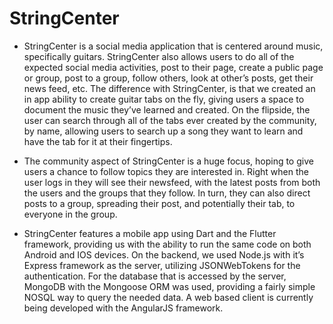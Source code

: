 # StringCenter

* StringCenter is a social media application that is centered around 
music, specifically guitars. StringCenter also allows users to do 
all of the expected social media activities, post to their page, 
create a public page or group, post to a group, follow others, 
look at other’s posts, get their news feed, etc. The difference 
with StringCenter, is that we created an in app ability to create 
guitar tabs on the fly, giving users a space to document the music 
they’ve learned and created. On the flipside, the user can search 
through all of the tabs ever created by the community, by name, 
allowing users to search up a song they want to learn and have the 
tab for it at their fingertips. 


* The community aspect of StringCenter is a huge focus, hoping to 
give users a chance to follow topics they are interested in. Right 
when the user logs in they will see their newsfeed, with the latest 
posts from both the users and the groups that they follow. In turn, 
they can also direct posts to a group, spreading their post, and 
potentially their tab, to everyone in the group.
    
* StringCenter features a mobile app using Dart and the Flutter 
framework, providing us with the ability to run the same code on 
both Android and IOS devices. On the backend, we used Node.js with 
it’s Express framework as the server, utilizing JSONWebTokens for 
the authentication. For the database that is accessed by the server, 
MongoDB with the Mongoose ORM was used, providing a fairly simple 
NOSQL way to query the needed data. A web based client is currently 
being developed with the AngularJS framework.
